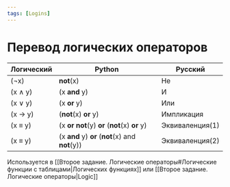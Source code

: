 ```yaml
---
tags: [Logins]
---
```

# Перевод логических операторов
__Логический__ |  __Python__ | __Русский__ 
------------ | ------------  | ------------ 
(¬x) | **not**(x) | Не
(x ∧ y) | (x **and** y) | И
(x ∨ y) | (x **or** y)| Или
(x → y) | (**not**(x) **or** y) | Импликация 
(x ≡ y) | (x **or** **not**(y) **or** (**not**(x) **or** y) | Эквиваленция(1)
(x ≡ y) | (x **and** y) **or** (**not**(x) and **not**(y)) | Эквиваленция(2)

Используется в [[Второе задание. Логические операторы#Логические функции с таблицами|Логических функциях]] или [[Второе задание. Логические операторы|Logic]]




